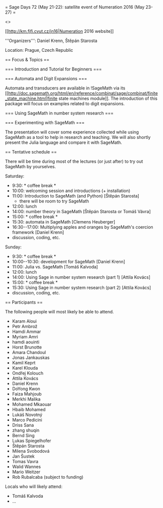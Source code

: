 = Sage Days 72 (May 21-22): satellite event of Numeration 2016 (May 23-27) =

<<TableOfContents>>

[[http://km.fjfi.cvut.cz/jn16|Numeration 2016 website]]

'''Organizers''': Daniel Krenn, Štěpán Starosta

Location: Prague, Czech Republic

== Focus & Topics ==

=== Introduction and Tutorial for Beginners ===

=== Automata and Digit Expansions ===

Automata and transducers are available in !SageMath via its [[http://doc.sagemath.org/html/en/reference/combinat/sage/combinat/finite_state_machine.html|finite state machines module]]. The introduction of this package will focus on examples related to digit expansions.

=== Using SageMath in number system research ===


=== Experimenting with SageMath ===

The presentation will cover some experience collected while using SageMath as a tool to help in research and teaching. We will also shortly present the Julia language and compare it with SageMath.

== Tentative schedule ==

There will be time during most of the lectures (or just after) to try out SageMath by yourselves.

Saturday:
 * 9:30: * coffee break *
 * 10:00: welcoming session and introductions (+ installation)
 * 11:00: Introduction to SageMath (and Python) [Štěpán Starosta]
	* there will be room to try SageMath
 * 12:00: lunch
 * 14:00: number theory in SageMath [Štěpán Starosta or Tomáš Vávra]
 * 15:00: * coffee break *
 * 15:30: automata in SageMath [Clemens Heuberger]
 * 16:30--17:00: Multiplying apples and oranges by SageMath's coercion framework [Daniel Krenn]
 * discussion, coding, etc.

Sunday:
 * 9:30: * coffee break *
 * 10:00--10:30: development for SageMath [Daniel Krenn]
 * 11:00: Julia vs. SageMath [Tomáš Kalvoda]
 * 12:00: lunch
 * 14:00: Using Sage in number system research (part 1) [Attila Kovács]
 * 15:00:  * coffee break *
 * 15:30: Using Sage in number system research (part 2) [Attila Kovács]
 * discussion, coding, etc.


== Participants ==

The following people will most likely be able to attend.


 * Karam Aloui
 * Petr Ambrož
 * Hamdi Ammar
 * Myriam Amri
 * hamdi aouinti
 * Horst Brunotte
 * Amara Chandoul
 * Jonas Jankauskas
 * Kamil Keprt
 * Karel Klouda
 * Ondřej Kolouch
 * Attila Kovács
 * Daniel Krenn
 * DoYong Kwon
 * Faiza Mahjoub
 * Merkhi Malika
 * Mohamed Mkaouar
 * Hbaib Mohamed
 * Lukáš Novotný
 * Marco Pedicini
 * Driss Sana
 * zhang shuqin
 * Bernd Sing
 * Lukas Spiegelhofer
 * Štěpán Starosta
 * Milena Svobodová
 * Jan Šustek
 * Tomas Vavra
 * Walid Wannes
 * Mario Weitzer
 * Rob Rubalcaba (subject to funding)

Locals who will likely attend:

 * Tomáš Kalvoda
 * ...
